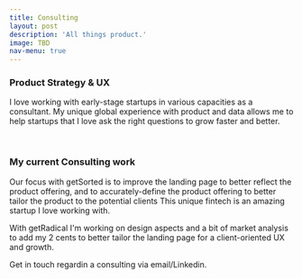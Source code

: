 ```yaml
---
title: Consulting
layout: post
description: 'All things product.'
image: TBD
nav-menu: true
---
```


<!-- Content -->
<h3 id="content">Product Strategy & UX</h3>
<p>I love working with early-stage startups in various capacities as a consultant. My unique global experience with product and data allows me to help startups that I love ask the right questions to grow faster and better.</p>

<br>

<h3>My current Consulting work</h3>
<p><span class="image left"><img src="{% link assets/images/sorted.png %}" alt="" /></span>Our focus with getSorted is to improve the landing page to better reflect the product offering, and to accurately-define the product offering to better tailor the product to the potential clients
This unique fintech is an amazing startup I love working with.</p>
<p><span class="image right"><img src="{% link assets/images/radical.png %}" alt="" /></span>With getRadical I'm working on design aspects and a bit of market analysis to add my 2 cents to better tailor the landing page for a client-oriented UX and growth.</p>


Get in touch regardin a consulting via email/Linkedin.

<!-- Box -->
<!-- <h3>Box</h3>
<div class="box">
	<p>Felis sagittis eget tempus primis in faucibus vestibulum. Blandit adipiscing eu felis iaculis volutpat ac adipiscing accumsan eu faucibus. Integer ac pellentesque praesent tincidunt felis sagittis eget. tempus euismod. Magna sed etiam ante ipsum primis in faucibus vestibulum. Blandit adipiscing eu ipsum primis in faucibus vestibulum. Blandit adipiscing eu felis iaculis volutpat ac adipiscing accumsan eu faucibus lorem ipsum.</p>
</div> -->